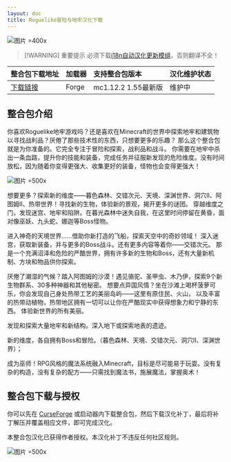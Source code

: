 ```yaml
---
layout: doc
title: Roguelike冒险与地牢汉化下载
---
```


![图片 =400x](https://media.forgecdn.net/attachments/267/833/2019-09-30_23.png)

> [!WARNING] 重要提示
> 必须下载[i18n自动汉化更新模组](https://www.curseforge.com/api/v1/mods/297404/files/7173159/download)，否则翻译不全！

<DownloadLinks :methods="[
  { id: 'quark-lanzou', text: '下载汉化', icon: '/imgs/logo/logo_64.png', lanzouLink: 'https://vmhanhuazu.lanzoui.com/s/Rad-vmct-114', quarkLink: 'https://pan.quark.cn/s/cc6a992b5956' },
  { id: 'bilibili', text: '视频介绍（新版）', icon: '/imgs/svg/bilibili.svg', link: 'https://www.bilibili.com/video/BV1VbGqzGE2q' },
  { id: 'bilibili2', text: '专栏介绍（旧版）', icon: '/imgs/svg/bilibili.svg', link: 'https://www.bilibili.com/read/cv25214830/' },
  { id: 'curseforge', text: 'i18n自动汉化更新模组', icon: '/imgs/svg/curseforge.svg', link: 'https://www.curseforge.com/api/v1/mods/297404/files/7173159/download' },
  { id: 'lazy', text: '懒汉下载', icon: '/imgs/lazydl.png', link: 'https://vmhanhuazu.lanzoui.com/s/Rad-vmct-114' }
]" />

| 整合包下载地址                                                                              | 加载器 | 支持整合包版本      | 汉化维护状态 |
| :------------------------------------------------------------------------------------------ | :----- | :------------------ | :----------- |
| [下载链接](https://www.curseforge.com/minecraft/modpacks/roguelike-adventures-and-dungeons) | Forge  | mc1.12.2 1.55最新版 | 维护中       |

## 整合包介绍

你喜欢Roguelike地牢游戏吗？还是喜欢在Minecraft的世界中探索地牢和建筑物以寻找战利品？厌倦了那些技术性的东西，只想要更多的乐趣？
那么这个整合包就是为你准备的。它完全专注于冒险和探索，战利品和战斗。
你需要在地牢中杀出一条血路，提升你的技能和装备，完成任务并征服新发现的危险维度。没有时间放松，因为随着你变得更强大、收集更好的装备，怪物也会变得更强大！

![图片 =500x](https://media.forgecdn.net/attachments/225/123/2018-02-28_11.png)

想要更多？探索新的维度——暮色森林、交错次元、天境、深渊世界、洞穴II、阿图姆II、热带世界！寻找新的生物，体验新的景观，揭开更多的谜团。
穿越维度之门，发现迷宫、地牢和陷阱。在暮光森林中迷失自我，在这里时间停留在黄昏，面对像巫妖、九头蛇、娜迦等Boss怪物。

进入神奇的天境世界……借助你新打造的飞船，探索天空中的奇妙领域！
深入迷宫，获取新装备，并与更多的Boss战斗。还有更多内容等着你——交错次元。
那是一个充满沼泽和危险的严酷世界，拥有许多新的生物和Boss，还有大量新机制、方块和物品供你探索。

厌倦了潮湿的气候？踏入阿图姆的沙漠！遇见骆驼、圣甲虫、木乃伊，探索9个新生物群系、30多种神器和其他秘密。
想要点异国风情？坐在沙滩上喝杯菠萝可乐，你会发现自己身处热带工艺的美丽岛屿——这里有原住民、火山，
以及丰富的热带动植物，热带地区拥有一切可以让你在严酷现实中获得想象力和宁静的东西。
体验新世界的所有美丽。

发现和探索大量地牢和新结构。深入地下或探索地表的遗迹。

新的维度，各自拥有Boss和冒险。（暮色森林、天境、交错次元、洞穴II、深渊世界）；

成为巫师！RPG风格的魔法系统融入Minecraft，目标是尽可能易于玩耍。没有复杂的构造，没有复杂的配方——只需找到魔法书，施展魔法，掌握奥术！

## 整合包下载与授权

你可以先在 [CurseForge](https://www.curseforge.com/minecraft/modpacks/roguelike-adventures-and-dungeons) 或启动器内下载整合包，然后下载汉化补丁，最后将补丁解压并覆盖相应文件，即可完成汉化。

本整合包汉化已获得作者授权。本汉化补丁不违反任何社区规则。

![图片 =500x](/imgs/authorization/rad.png)

<DocSupport />

